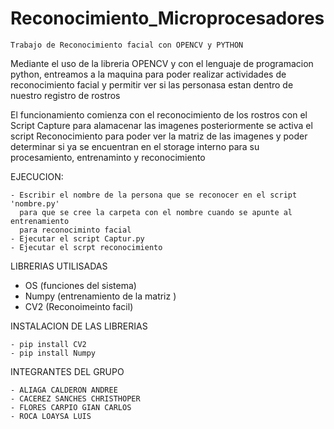 # Reconocimiento_Microprocesadores
    Trabajo de Reconocimiento facial con OPENCV y PYTHON 

Mediante el uso de la libreria OPENCV y con el lenguaje de
programacion python, entreamos a la maquina para poder realizar 
actividades de reconocimiento facial y permitir ver si las
personasa estan dentro de nuestro registro de rostros 

El funcionamiento comienza con el reconocimiento de los 
rostros con el Script Capture para alamacenar las imagenes 
posteriormente se activa el script Reconocimiento
para poder ver la matriz de las imagenes y poder determinar 
si ya se encuentran en el storage interno para su 
procesamiento, entrenaminto y reconocimiento 

EJECUCION:
	
    - Escribir el nombre de la persona que se reconocer en el script 'nombre.py'
      para que se cree la carpeta con el nombre cuando se apunte al entrenamiento
      para reconociminto facial    
    - Ejecutar el script Captur.py
    - Ejecutar el scrpt reconocimiento
        
LIBRERIAS UTILISADAS

-   OS (funciones del sistema)
-   Numpy (entrenamiento de la matriz )
-   CV2 (Reconoimeinto facil)


INSTALACION DE LAS LIBRERIAS

    - pip install CV2
    - pip install Numpy
    
INTEGRANTES DEL GRUPO 

    - ALIAGA CALDERON ANDREE
    - CACEREZ SANCHES CHRISTHOPER
    - FLORES CARPIO GIAN CARLOS 
    - ROCA LOAYSA LUIS
    
